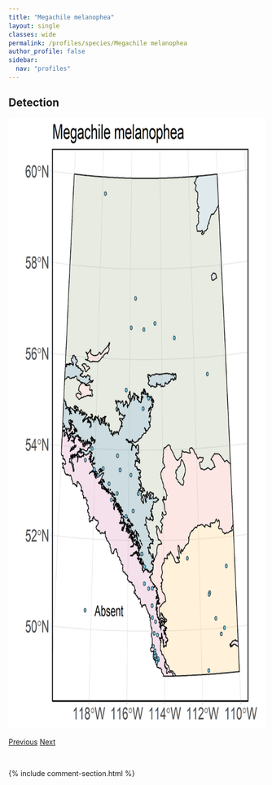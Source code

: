 ```yaml
---
title: "Megachile melanophea"
layout: single
classes: wide
permalink: /profiles/species/Megachile melanophea
author_profile: false
sidebar:
  nav: "profiles"
---
```


<h2>Detection</h2>

<a href="/assets/figures/species/Megachile melanophea/range-map.png">
<img src="/assets/figures/species/Megachile melanophea/range-map.png" height = "1200" width = "800">
</a>

<a href="/profiles/species/Megachile melanophaea" class="pagination--pager" title="PreviousName">Previous</a> <a href="/profiles/species/Megachile montivaga" class="pagination--pager" title="NextName">Next</a>

<p>&nbsp;</p>

{% include comment-section.html %}
